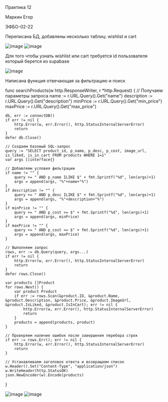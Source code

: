 Практика 12

Маркин Егор

ЭФБО-02-22

Переписана БД, добавлены несколько таблиц: wishlist и cart 

![image](https://github.com/user-attachments/assets/06a5ea3c-af21-4ae1-8fe6-a5ef2fc27ee7)
![image](https://github.com/user-attachments/assets/4ba1f9e5-bfd8-4ba4-a243-13ff4894ddee)


Для того чтобы узнать wishlist или cart требуется id пользователя который берется из supabase

![image](https://github.com/user-attachments/assets/81463426-ffde-4a62-ac85-b4270ad5e237)


Написана функция отвечающая за фильтрацию и поиск

func searchProducts(w http.ResponseWriter, r *http.Request) {
	// Получаем параметры запроса
	name := r.URL.Query().Get("name")
	description := r.URL.Query().Get("description")
	minPrice := r.URL.Query().Get("min_price")
	maxPrice := r.URL.Query().Get("max_price")

	db, err := connectDB()
	if err != nil {
		http.Error(w, err.Error(), http.StatusInternalServerError)
		return
	}
	defer db.Close()

	// Создаем базовый SQL-запрос
	query := "SELECT product_id, p_name, p_desc, p_cost, image_url, is_liked, is_in_cart FROM products WHERE 1=1"
	var args []interface{}

	// Добавляем условия фильтрации
	if name != "" {
		query += " AND p_name ILIKE $" + fmt.Sprintf("%d", len(args)+1)
		args = append(args, "%"+name+"%")
	}
	if description != "" {
		query += " AND p_desc ILIKE $" + fmt.Sprintf("%d", len(args)+1)
		args = append(args, "%"+description+"%")
	}
	if minPrice != "" {
		query += " AND p_cost >= $" + fmt.Sprintf("%d", len(args)+1)
		args = append(args, minPrice)
	}
	if maxPrice != "" {
		query += " AND p_cost <= $" + fmt.Sprintf("%d", len(args)+1)
		args = append(args, maxPrice)
	}

	// Выполняем запрос
	rows, err := db.Query(query, args...)
	if err != nil {
		http.Error(w, err.Error(), http.StatusInternalServerError)
		return
	}
	defer rows.Close()

	var products []Product
	for rows.Next() {
		var product Product
		if err := rows.Scan(&product.ID, &product.Name, &product.Description, &product.Price, &product.ImageUrl, &product.IsLiked, &product.IsInCart); err != nil {
			http.Error(w, err.Error(), http.StatusInternalServerError)
			return
		}
		products = append(products, product)
	}

	// Проверяем наличие ошибок после завершения перебора строк
	if err := rows.Err(); err != nil {
		http.Error(w, err.Error(), http.StatusInternalServerError)
		return
	}

	// Устанавливаем заголовок ответа и возвращаем список
	w.Header().Set("Content-Type", "application/json")
	w.WriteHeader(http.StatusOK)
	json.NewEncoder(w).Encode(products)




}


 ![image](https://github.com/user-attachments/assets/850cd036-16f4-472a-9b0d-e4e48f9ef6fa)
 ![image](https://github.com/user-attachments/assets/0c4c1d29-4cf5-440a-9a29-e68dbaccd4ec)

